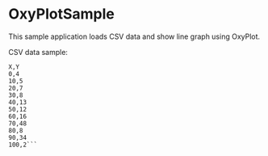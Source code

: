 # OxyPlotSample

This sample application loads CSV data and show line graph using OxyPlot.

CSV data sample:

```
X,Y
0,4
10,5
20,7
30,8
40,13
50,12
60,16
70,48
80,8
90,34
100,2```

